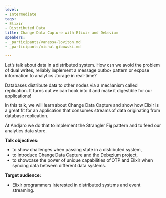 ```yaml
---
level:
- Intermediate
tags:
- Elixir
- Distributed Data
title: Change Data Capture with Elixir and Debezium
speakers:
- _participants/vanessa-loviton.md
- _participants/michal-gibowski.md

---
```

Let’s talk about data in a distributed system. How can we avoid the problem of dual writes, reliably implement a message outbox pattern or expose information to analytics storage in real-time?

Databases distribute data to other nodes via a mechanism called replication. It turns out we can hook into it and make it digestible for our applications!

In this talk, we will learn about Change Data Capture and show how Elixir is a great fit for an application that consumes streams of data originating from database replication.

At Andjaro we do that to implement the Strangler Fig pattern and to feed our analytics data store.

**Talk objectives:**

*   to show challenges when passing state in a distributed system,
*   to introduce Change Data Capture and the Debezium project,
*   to showcase the power of unique capabilities of OTP and Elixir when syncing data between different data systems.

**Target audience:**

*   Elixir programmers interested in distributed systems and event streaming.